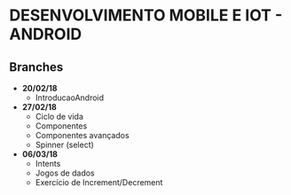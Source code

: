 # DESENVOLVIMENTO MOBILE E IOT - ANDROID

## Branches
  - **20/02/18**
    - IntroducaoAndroid
  - **27/02/18**
    - Ciclo de vida
    - Componentes
	- Componentes avançados
	- Spinner (select)
   - **06/03/18** 
     - Intents
     - Jogos de dados
     - Exercício de Increment/Decrement
